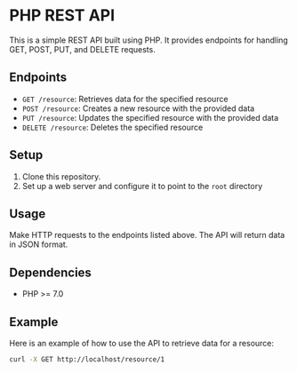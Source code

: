 # PHP REST API

This is a simple REST API built using PHP. It provides endpoints for handling GET, POST, PUT, and DELETE requests.

## Endpoints

- `GET /resource`: Retrieves data for the specified resource
- `POST /resource`: Creates a new resource with the provided data
- `PUT /resource`: Updates the specified resource with the provided data
- `DELETE /resource`: Deletes the specified resource

## Setup

1. Clone this repository.
2. Set up a web server and configure it to point to the `root` directory

## Usage

Make HTTP requests to the endpoints listed above. The API will return data in JSON format.

## Dependencies
- PHP >= 7.0

## Example

Here is an example of how to use the API to retrieve data for a resource:
```sh
curl -X GET http://localhost/resource/1